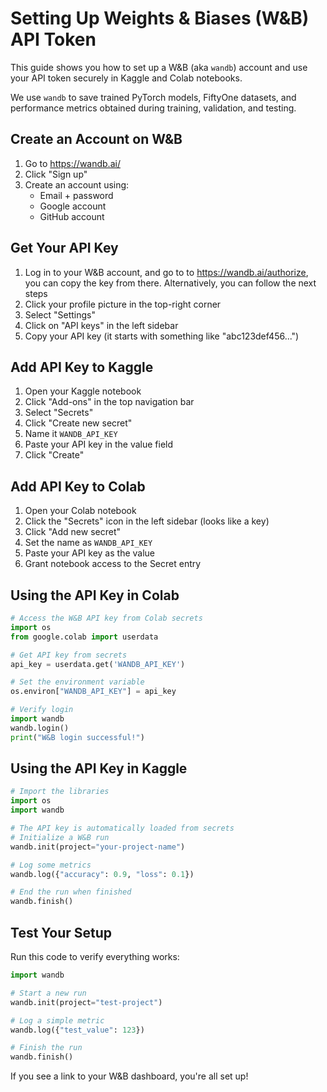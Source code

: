 # Setting Up Weights & Biases (W&B) API Token

This guide shows you how to set up a W&B (aka `wandb`) account and use your API token securely in Kaggle and Colab notebooks. 

We use `wandb` to save trained PyTorch models, FiftyOne datasets, and performance metrics obtained during training, validation, and testing. 

## Create an Account on W&B

1. Go to https://wandb.ai/
2. Click "Sign up"
3. Create an account using:
   - Email + password
   - Google account
   - GitHub account

## Get Your API Key

1. Log in to your W&B account, and go to to https://wandb.ai/authorize, you can copy the key from there. Alternatively, you can follow the next steps 
2. Click your profile picture in the top-right corner
3. Select "Settings"
4. Click on "API keys" in the left sidebar
5. Copy your API key (it starts with something like "abc123def456...")

## Add API Key to Kaggle

1. Open your Kaggle notebook
2. Click "Add-ons" in the top navigation bar
3. Select "Secrets"
4. Click "Create new secret"
5. Name it `WANDB_API_KEY`
6. Paste your API key in the value field
7. Click "Create"

## Add API Key to Colab

1. Open your Colab notebook
2. Click the "Secrets" icon in the left sidebar (looks like a key)
3. Click "Add new secret"
4. Set the name as `WANDB_API_KEY`
5. Paste your API key as the value
6. Grant notebook access to the Secret entry

## Using the API Key in Colab

```python
# Access the W&B API key from Colab secrets
import os
from google.colab import userdata

# Get API key from secrets
api_key = userdata.get('WANDB_API_KEY')

# Set the environment variable
os.environ["WANDB_API_KEY"] = api_key

# Verify login
import wandb
wandb.login()
print("W&B login successful!")
```

## Using the API Key in Kaggle

```python
# Import the libraries
import os
import wandb

# The API key is automatically loaded from secrets
# Initialize a W&B run
wandb.init(project="your-project-name")

# Log some metrics
wandb.log({"accuracy": 0.9, "loss": 0.1})

# End the run when finished
wandb.finish()
```

## Test Your Setup

Run this code to verify everything works:

```python
import wandb

# Start a new run
wandb.init(project="test-project")

# Log a simple metric
wandb.log({"test_value": 123})

# Finish the run
wandb.finish()
```

If you see a link to your W&B dashboard, you're all set up!
